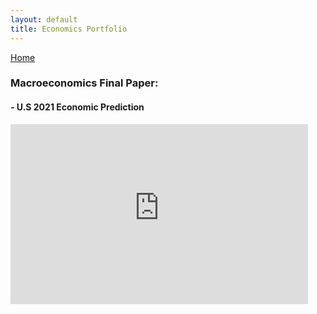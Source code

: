 ```yaml
---
layout: default
title: Economics Portfolio
---
```


[Home](https://bentdoug.github.io/index.html)

### Macroeconomics Final Paper:
####    - U.S 2021 Economic Prediction

<iframe src="https://ursinuscollege365-my.sharepoint.com/personal/bedouglas_ursinus_edu/_layouts/15/Doc.aspx?sourcedoc={f29a1e75-1b09-40a2-820a-926895e15da4}&amp;action=embedview" width="476px" height="288px" frameborder="0">This is an embedded <a target="_blank" href="https://office.com">Microsoft Office</a> document, powered by <a target="_blank" href="https://office.com/webapps">Office</a>.</iframe>


